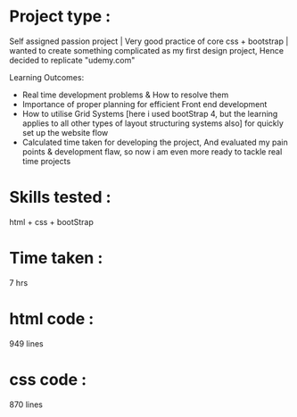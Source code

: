 # Project type : 
Self assigned passion project | Very good practice of core css + bootstrap | wanted to create something complicated as my first design project, Hence decided to replicate "udemy.com"

Learning Outcomes:
* Real time development problems & How to resolve them
* Importance of proper planning for efficient Front end development
* How to utilise Grid Systems [here i used bootStrap 4, but the learning applies to all other types of layout structuring systems also] for quickly set up the website flow
* Calculated time taken for developing the project, And evaluated my pain points & development flaw, so now i am even more ready to tackle real time projects

# Skills tested : 
html + css + bootStrap
# Time taken : 
7 hrs
# html code :
949 lines
# css code :
870 lines
